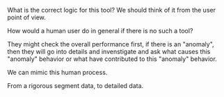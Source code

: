 What is the correct logic for this tool? We should think of it from the user point of view.

How would a human user do in general if there is no such a tool?

They might check the overall performance first, if there is an "anomaly", then they will go into details and invenstigate and ask what causes this "anomaly" behavior or what have contributed to this "anomaly" behavior.

We can mimic this human process.

From a rigorous segment data, to detailed data.